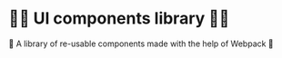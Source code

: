 # 💁‍♀️ UI components library 👩‍💻
📘 A library of re-usable components made with the help of Webpack 🔷
